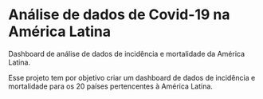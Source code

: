 # Análise de dados de Covid-19 na América Latina
Dashboard de análise de dados de incidência e mortalidade da América Latina.

Esse projeto tem por objetivo criar um dashboard de dados de incidência e mortalidade para os 20 países pertencentes à América Latina.
